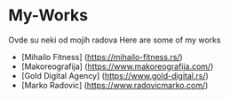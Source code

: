 # My-Works

Ovde su neki od mojih radova 
Here are some of my works

- [Mihailo Fitness] (https://mihailo-fitness.rs/)
- [Makoreografija] (https://www.makoreografija.com/)
- [Gold Digital Agency] (https://www.gold-digital.rs/)
- [Marko Radovic] (https://www.radovicmarko.com/)
